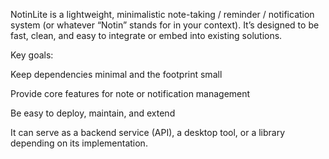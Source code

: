 NotinLite is a lightweight, minimalistic note-taking / reminder / notification system (or whatever “Notin” stands for in your context). It’s designed to be fast, clean, and easy to integrate or embed into existing solutions.

Key goals:

Keep dependencies minimal and the footprint small

Provide core features for note or notification management

Be easy to deploy, maintain, and extend

It can serve as a backend service (API), a desktop tool, or a library depending on its implementation.

